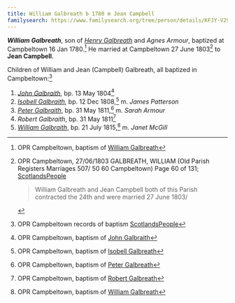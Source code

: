 ```yaml
---
title: William Galbreath b 1780 m Jean Campbell
familysearch: https://www.familysearch.org/tree/person/details/KFJY-V29
---
```

***William Galbreath***, son of *[Henry Galbreath](galbreath-henry-1739.md)* and *Agnes Armour*, baptized at Campbeltown 16 Jan 1780.[^birth]  He married at Campbeltown 27 June 1803[^marriage] to **Jean Campbell**.

Children of William and Jean (Campbell) Galbreath, all baptized in Campbeltown:[^children]

1. *[John Galbraith](/people/galbreath-john-1804.md)*, bp. 13 May 1804[^john-birth]
2. *[Isobell Galbraith](galbraith-isabella-1808.md)*, bp. 12 Dec 1808,[^isobell-birth] m. *James Patterson*
3. *[Peter Galbraith](galbraith-peter-1811.md)*, bp. 31 May 1811,[^peter-birth] m. *Sarah Armour*
4. *Robert Galbraith*, bp. 31 May 1811[^robert-birth]
5. *[William Galbraith](galbraith-william-1815.md)*, bp. 21 July 1815,[^william-birth] m. *Janet McGill*


[^birth]: OPR Campbeltown, baptism of [William Galbreath](/sources/opr-campbeltown-births.md#1780-01-16-william-galbreath)

[^marriage]: OPR Campbeltown, 27/06/1803 GALBREATH, WILLIAM (Old Parish Registers Marriages 507/ 50 60 Campbeltown) Page 60 of 131; [ScotlandsPeople](https://www.scotlandspeople.gov.uk/view-image/nrs_opr_records/9531317?image=60)
    > William Galbreath and Jean Campbell both of this Parish
    > contracted the 24th and were married 27 June 1803/

[^children]: OPR Campbeltown records of baptism [ScotlandsPeople](https://www.scotlandspeople.gov.uk/record-results?search_type=people&event=%28B%20OR%20C%20OR%20S%29&record_type%5B0%5D=opr_births&church_type=Old%20Parish%20Registers&dl_cat=church&dl_rec=church-births-baptisms&surname=galbreath&surname_so=syn&forename_so=soundex&from_year=1804&to_year=1850&parent_names=GALBREATH&parent_names_so=soundex&parent_name_two=campbell&parent_name_two_so=exact&county=ARGYLL&record=Church%20of%20Scotland%20%28old%20parish%20registers%29%20Roman%20Catholic%20Church%20Other%20churches&rd_real_name%5B0%5D=CAMPBELTOWN%20%28LANDWARD%29%20OR%20CAMPBELTOWN%20%28BURGH%29%20OR%20CAMPBELTOWN&rd_display_name%5B0%5D=CAMPBELTOWN%20%28LANDWARD%29%7CCAMPBELTOWN%20%28BURGH%29%7CCAMPBELTOWN_CAMPBELTOWN&rd_label%5B0%5D=CAMPBELTOWN&rd_name%5B0%5D=CAMPBELTOWN%20%2ALANDWARD%2A%20OR%20CAMPBELTOWN%20%2ABURGH%2A%20OR%20CAMPBELTOWN&sort=asc&order=Date&field=year)

[^john-birth]: OPR Campbeltown, baptism of [John Galbraith](/sources/opr-campbeltown-births.md#1804-05-13-john-galbraith)

[^isobell-birth]: OPR Campbeltown, baptism of [Isobell Galbreath](/sources/opr-campbeltown-births.md#1808-12-20-isobell-galbreath)

[^peter-birth]: OPR Campbeltown, baptism of [Peter Galbreath](/sources/opr-campbeltown-births.md#1811-05-31-peter-galbreath)

[^robert-birth]: OPR Campbeltown, baptism of [Robert Galbreath](/sources/opr-campbeltown-births.md#1811-05-31-robert-galbreath)

[^william-birth]: OPR Campbeltown, baptism of [William Galbreath](/sources/opr-campbeltown-births.md#1815-07-21-william-galbreath)
